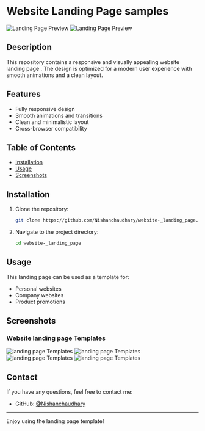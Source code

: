 # Website Landing Page samples

![Landing Page Preview](template29.jpeg)
![Landing Page Preview](template14.jpeg)

## Description

This repository contains a responsive and visually appealing website landing page . The design is optimized for a modern user experience with smooth animations and a clean layout.

## Features

- Fully responsive design
- Smooth animations and transitions
- Clean and minimalistic layout
- Cross-browser compatibility

## Table of Contents

- [Installation](#installation)
- [Usage](#usage)
- [Screenshots](#screenshots)



## Installation

1. Clone the repository:
   ```bash
   git clone https://github.com/Nishanchaudhary/website-_landing_page.git
   ```
2. Navigate to the project directory:
   ```bash
   cd website-_landing_page
   ```

## Usage

This landing page can be used as a template for:

- Personal websites
- Company websites
- Product promotions

## Screenshots

### Website landing page Templates 
![landing page Templates](template27.jpeg)
![landing page Templates](template30.jpeg)
![landing page Templates](template26.jpeg)
![landing page Templates](template25.jpeg)

## Contact

If you have any questions, feel free to contact me:

- GitHub: [@Nishanchaudhary](https://github.com/Nishanchaudhary)

---

Enjoy using the landing page template!

